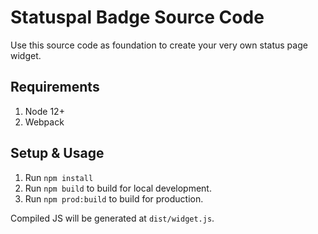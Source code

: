 # Statuspal Badge Source Code

Use this source code as foundation to create your very own status page widget.

## Requirements

1. Node 12+
2. Webpack

## Setup & Usage

1. Run `npm install`
2. Run `npm build` to build for local development.
3. Run `npm prod:build` to build for production.

Compiled JS will be generated at `dist/widget.js`.
